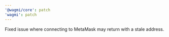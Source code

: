 ```yaml
---
'@wagmi/core': patch
'wagmi': patch
---
```


Fixed issue where connecting to MetaMask may return with a stale address.
